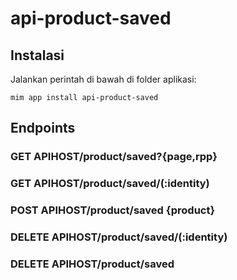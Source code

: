 # api-product-saved

## Instalasi

Jalankan perintah di bawah di folder aplikasi:

```
mim app install api-product-saved
```

## Endpoints

### GET APIHOST/product/saved?{page,rpp}

### GET APIHOST/product/saved/(:identity)

### POST APIHOST/product/saved {product}

### DELETE APIHOST/product/saved/(:identity)

### DELETE APIHOST/product/saved